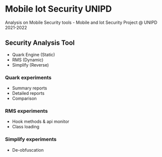 # Mobile Iot Security UNIPD

Analysis on Mobile Security tools - Mobile and Iot Security Project @ UNIPD 2021-2022


## Security Analysis Tool 

- Quark Engine (Static)
- RMS (Dynamic)
- Simplify (Reverse)

### Quark experiments

- Summary reports
- Detailed reports
- Comparison

### RMS experiments

- Hook methods & api monitor
- Class loading

### Simplify experiments

- De-obfuscation

